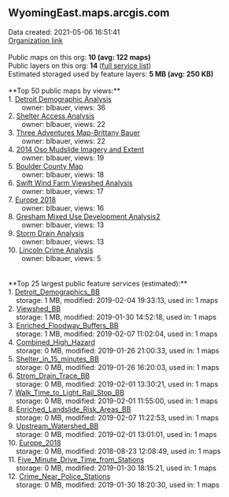 <h2>WyomingEast.maps.arcgis.com</h2> Data created: 2021-05-06 16:51:41 <br /><a target='new' href='https://WyomingEast.maps.arcgis.com'>Organization link</a><br /><br />Public maps on this org: <b>10 (avg: 122 maps)</b><br />Public layers on this org: <b>14 </b>(<a target='new' href='https://services.arcgis.com/pwwhGfXOWsgyuTg0/ArcGIS/rest/services'>full service list</a>)<br />Estimated storaged used by feature layers: <b>5 MB (avg: 250 KB)</b><br /><br />**Top 50 public maps by views:**<br />  1. <a target='new' href='https://www.arcgis.com/home/item.html?id=24be3dad224d47c59d3f703257f1ea91'>Detroit Demographic Analysis</a> <br />  &nbsp;&nbsp;&nbsp;&nbsp; &nbsp;&nbsp;owner: blbauer, views: 36<br />  2. <a target='new' href='https://www.arcgis.com/home/item.html?id=22929ddd164a448f9d46ddba31fee072'>Shelter Access Analysis</a> <br />  &nbsp;&nbsp;&nbsp;&nbsp; &nbsp;&nbsp;owner: blbauer, views: 22<br />  3. <a target='new' href='https://www.arcgis.com/home/item.html?id=d017d7da585d457dae670eeffbd7017b'>Three Adventures Map-Brittany Bauer</a> <br />  &nbsp;&nbsp;&nbsp;&nbsp; &nbsp;&nbsp;owner: blbauer, views: 22<br />  4. <a target='new' href='https://www.arcgis.com/home/item.html?id=c4b01b1d822347c08a577a1086cc1f28'>2014 Oso Mudslide Imagery and Extent</a> <br />  &nbsp;&nbsp;&nbsp;&nbsp; &nbsp;&nbsp;owner: blbauer, views: 19<br />  5. <a target='new' href='https://www.arcgis.com/home/item.html?id=bd2184f2fc88483791b3d676ea0db0bc'>Boulder County Map </a> <br />  &nbsp;&nbsp;&nbsp;&nbsp; &nbsp;&nbsp;owner: blbauer, views: 18<br />  6. <a target='new' href='https://www.arcgis.com/home/item.html?id=565b42adf1774d5da31d223653554998'>Swift Wind Farm Viewshed Analysis</a> <br />  &nbsp;&nbsp;&nbsp;&nbsp; &nbsp;&nbsp;owner: blbauer, views: 17<br />  7. <a target='new' href='https://www.arcgis.com/home/item.html?id=85ccd089c8be4dc8b9b5eb57954fbc70'>Europe 2018</a> <br />  &nbsp;&nbsp;&nbsp;&nbsp; &nbsp;&nbsp;owner: blbauer, views: 16<br />  8. <a target='new' href='https://www.arcgis.com/home/item.html?id=210fb8ab91804f5bab836c26e1b2fa2b'>Gresham Mixed Use Development Analysis2</a> <br />  &nbsp;&nbsp;&nbsp;&nbsp; &nbsp;&nbsp;owner: blbauer, views: 13<br />  9. <a target='new' href='https://www.arcgis.com/home/item.html?id=2ed0d1bf20b04901bf21020244750454'>Storm Drain Analysis</a> <br />  &nbsp;&nbsp;&nbsp;&nbsp; &nbsp;&nbsp;owner: blbauer, views: 13<br />  10. <a target='new' href='https://www.arcgis.com/home/item.html?id=e3e7029d984943259711584ef5838cba'>Lincoln Crime Analysis</a> <br />  &nbsp;&nbsp;&nbsp;&nbsp; &nbsp;&nbsp;owner: blbauer, views: 5<br /><br /><br />**Top 25 largest public feature services (estimated):**<br /> 1. <a target='new' href='https://www.arcgis.com/home/item.html?id=4a62be8b0e3f4dc0b2c620475966dbb1'>Detroit_Demographics_BB</a><br /> &nbsp;&nbsp;&nbsp;&nbsp;storage: 1 MB, modified: 2019-02-04 19:33:13,  used in: 1 maps<br /> 2. <a target='new' href='https://www.arcgis.com/home/item.html?id=0ec6f19b2a744f8786c061732605c8c6'>Viewshed_BB</a><br /> &nbsp;&nbsp;&nbsp;&nbsp;storage: 1 MB, modified: 2019-01-30 14:52:18,  used in: 1 maps<br /> 3. <a target='new' href='https://www.arcgis.com/home/item.html?id=35c23bcf6dbc4c048033ba0a0d82f0e4'>Enriched_Floodway_Buffers_BB</a><br /> &nbsp;&nbsp;&nbsp;&nbsp;storage: 1 MB, modified: 2019-02-07 11:02:04,  used in: 1 maps<br /> 4. <a target='new' href='https://www.arcgis.com/home/item.html?id=d0ec1d3230954865a706011733003510'>Combined_High_Hazard</a><br /> &nbsp;&nbsp;&nbsp;&nbsp;storage: 0 MB, modified: 2019-01-26 21:00:33,  used in: 1 maps<br /> 5. <a target='new' href='https://www.arcgis.com/home/item.html?id=153aed17e63c413fbc7cd43dc9e1d9c2'>Shelter_in_15_minutes_BB</a><br /> &nbsp;&nbsp;&nbsp;&nbsp;storage: 0 MB, modified: 2019-01-26 16:20:03,  used in: 1 maps<br /> 6. <a target='new' href='https://www.arcgis.com/home/item.html?id=c65d34b83e2346ffbcd11cd5f0a3188a'>Strom_Drain_Trace_BB</a><br /> &nbsp;&nbsp;&nbsp;&nbsp;storage: 0 MB, modified: 2019-02-01 13:30:21,  used in: 1 maps<br /> 7. <a target='new' href='https://www.arcgis.com/home/item.html?id=0134f5bf2dcc4c61a52a01df8dc7057c'>Walk_Time_to_Light_Rail_Stop_BB</a><br /> &nbsp;&nbsp;&nbsp;&nbsp;storage: 0 MB, modified: 2019-02-01 11:55:00,  used in: 1 maps<br /> 8. <a target='new' href='https://www.arcgis.com/home/item.html?id=5f980b8fffa8462d92ea565eb78eceb0'>Enriched_Landslide_Risk_Areas_BB</a><br /> &nbsp;&nbsp;&nbsp;&nbsp;storage: 0 MB, modified: 2019-02-07 11:22:53,  used in: 1 maps<br /> 9. <a target='new' href='https://www.arcgis.com/home/item.html?id=46d12668746f489594096828143f02f8'>Upstream_Watershed_BB</a><br /> &nbsp;&nbsp;&nbsp;&nbsp;storage: 0 MB, modified: 2019-02-01 13:01:01,  used in: 1 maps<br /> 10. <a target='new' href='https://www.arcgis.com/home/item.html?id=0ae20a605c2d43608def5e09aa61e350'>Europe_2018</a><br /> &nbsp;&nbsp;&nbsp;&nbsp;storage: 0 MB, modified: 2018-08-23 12:08:49,  used in: 1 maps<br /> 11. <a target='new' href='https://www.arcgis.com/home/item.html?id=d99f33f0f8e8446698611ca1aac2b545'>Five_Minute_Drive_Time_from_Stations</a><br /> &nbsp;&nbsp;&nbsp;&nbsp;storage: 0 MB, modified: 2019-01-30 18:15:21,  used in: 1 maps<br /> 12. <a target='new' href='https://www.arcgis.com/home/item.html?id=5ce34cafff6f46c68cd9e6ddde89e45f'>Crime_Near_Police_Stations</a><br /> &nbsp;&nbsp;&nbsp;&nbsp;storage: 0 MB, modified: 2019-01-30 18:20:30,  used in: 1 maps<br />